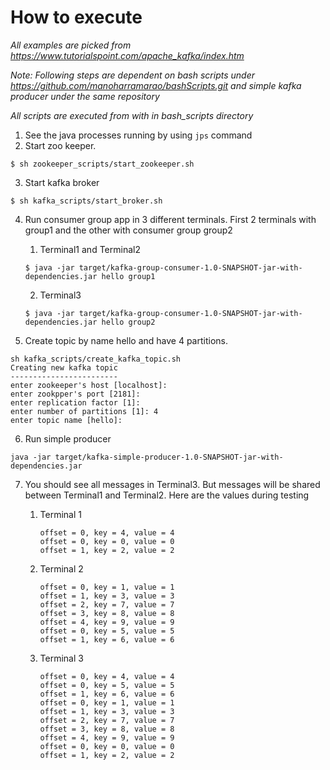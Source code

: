 # How to execute

*All examples are picked from https://www.tutorialspoint.com/apache_kafka/index.htm*

*Note: Following steps are dependent on bash scripts under https://github.com/manoharramarao/bashScripts.git and simple kafka producer under the same repository*

*All scripts are executed from with in bash_scripts directory*

1. See the java processes running by using `jps` command
2. Start zoo keeper. 

`$ sh zookeeper_scripts/start_zookeeper.sh`


3. Start kafka broker

`$ sh kafka_scripts/start_broker.sh  `

4. Run consumer group app in 3 different terminals. First 2 terminals with group1 and the other with consumer group group2

   1. Terminal1 and Terminal2

   `$ java -jar target/kafka-group-consumer-1.0-SNAPSHOT-jar-with-dependencies.jar hello group1`

   2. Terminal3

   `$ java -jar target/kafka-group-consumer-1.0-SNAPSHOT-jar-with-dependencies.jar hello group2`

5. Create topic by name hello and have 4 partitions. 

```\$sh kafka_scripts/create_kafka_topic.sh 
sh kafka_scripts/create_kafka_topic.sh
Creating new kafka topic
------------------------
enter zookeeper's host [localhost]: 
enter zookpper's port [2181]: 
enter replication factor [1]: 
enter number of partitions [1]: 4
enter topic name [hello]: 
```

6. Run simple producer

`java -jar target/kafka-simple-producer-1.0-SNAPSHOT-jar-with-dependencies.jar`

7. You should see all messages in Terminal3. But messages will be shared between Terminal1 and Terminal2. Here are the values during testing

   1. Terminal 1

      ```
      offset = 0, key = 4, value = 4
      offset = 0, key = 0, value = 0
      offset = 1, key = 2, value = 2
      ```

   2. Terminal 2

      ```
      offset = 0, key = 1, value = 1
      offset = 1, key = 3, value = 3
      offset = 2, key = 7, value = 7
      offset = 3, key = 8, value = 8
      offset = 4, key = 9, value = 9
      offset = 0, key = 5, value = 5
      offset = 1, key = 6, value = 6
      ```

   3. Terminal 3

      ```
      offset = 0, key = 4, value = 4
      offset = 0, key = 5, value = 5
      offset = 1, key = 6, value = 6
      offset = 0, key = 1, value = 1
      offset = 1, key = 3, value = 3
      offset = 2, key = 7, value = 7
      offset = 3, key = 8, value = 8
      offset = 4, key = 9, value = 9
      offset = 0, key = 0, value = 0
      offset = 1, key = 2, value = 2
      ```

   ​
